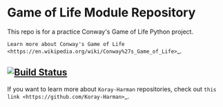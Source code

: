 Game of Life Module Repository
==============================

This repo is for a practice Conway's Game of Life Python project.

`Learn more about Conway's Game of Life <https://en.wikipedia.org/wiki/Conway%27s_Game_of_Life>`_.

[![Build Status](https://travis-ci.org/Koray-Harman/game-of-life-py.svg?branch=master)](https://travis-ci.org/Koray-Harman/game-of-life-py)
---------------

If you want to learn more about ``Koray-Harman`` repositories, check out `this link <https://github.com/Koray-Harman>`_.
